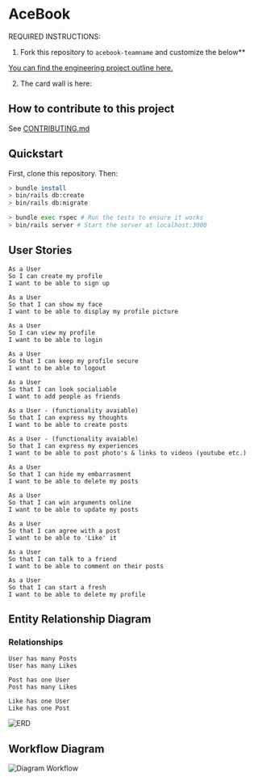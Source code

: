 # AceBook

REQUIRED INSTRUCTIONS:

1. Fork this repository to `acebook-teamname` and customize
the below**

[You can find the engineering project outline here.](https://github.com/makersacademy/course/tree/master/engineering_projects/rails)

2. The card wall is here: <please update>

## How to contribute to this project
See [CONTRIBUTING.md](CONTRIBUTING.md)

## Quickstart

First, clone this repository. Then:

```bash
> bundle install
> bin/rails db:create
> bin/rails db:migrate

> bundle exec rspec # Run the tests to ensure it works
> bin/rails server # Start the server at localhost:3000
```

## User Stories
```
As a User
So I can create my profile
I want to be able to sign up
```
```
As a User
So that I can show my face
I want to be able to display my profile picture
```
```
As a User
So I can view my profile
I want to be able to login
```
```
As a User
So that I can keep my profile secure
I want to be able to logout
```
```
As a User
So that I can look socialiable
I want to add people as friends
```
```
As a User - (functionality avaiable)
So that I can express my thoughts
I want to be able to create posts
```
```
As a User - (functionality avaiable)
So that I can express my experiences
I want to be able to post photo's & links to videos (youtube etc.)
```
```
As a User
So that I can hide my embarrasment
I want to be able to delete my posts
```
```
As a User
So that I can win arguments online
I want to be able to update my posts
```
```
As a User
So that I can agree with a post
I want to be able to 'Like' it
```
```
As a User
So that I can talk to a friend
I want to be able to comment on their posts
```
```
As a User
So that I can start a fresh
I want to be able to delete my profile
```

## Entity Relationship Diagram
### Relationships
```
User has many Posts
User has many Likes
```
```
Post has one User
Post has many Likes
```
```
Like has one User
Like has one Post
```

![ERD](https://i.ibb.co/qr3GJGh/Screenshot-2020-06-02-at-13-52-13.png)


## Workflow Diagram

![Diagram Workflow]()
